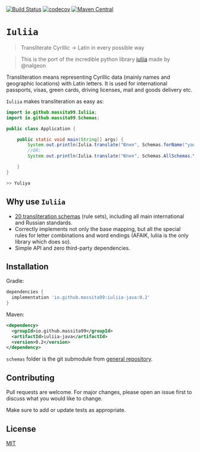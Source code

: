 [![Build Status](https://travis-ci.org/massita99/iuliia-java.svg?branch=master)](https://travis-ci.org/massita99/iuliia-java)
[![codecov](https://codecov.io/gh/massita99/transfer/branch/master/graph/badge.svg)](https://codecov.io/gh/massita99//iuliia-java)
[![Maven Central](https://maven-badges.herokuapp.com/maven-central/io.github.massita99/iuliia-java/badge.svg?style=plastic)](https://maven-badges.herokuapp.com/maven-central/io.github.massita99/iuliia-java)

# `Iuliia`
> Transliterate Cyrillic → Latin in every possible way

> This is the port of the incredible python library [iuliia](https://github.com/nalgeon/iuliia-py) made by @nalgeon

Transliteration means representing Cyrillic data (mainly names and geographic locations) with Latin letters. It is used for international passports, visas, green cards, driving licenses, mail and goods delivery etc.

`Iuliia` makes transliteration as easy as:

```java
import io.github.massita99.Iuliia;
import io.github.massita99.Schemas;

public class Application {

    public static void main(String[] args) {
        System.out.println(Iulia.translate("Юлия", Schemas.forName("yandex_maps")));
        //OR:
        System.out.println(Iulia.translate("Юлия", Schemas.AllSchemas.YANDEX_MAPS));

    }
}

>> Yuliya
```

## Why use `Iuliia`

- [20 transliteration schemas](https://github.com/nalgeon/iuliia) (rule sets), including all main international and Russian standards.
- Correctly implements not only the base mapping, but all the special rules for letter combinations and word endings (AFAIK, Iuliia is the only library which does so).
- Simple API and zero third-party dependencies.

## Installation

Gradle:
```gradle
dependencies {
  implementation 'io.github.massita99:iuliia-java:0.2'
}
```

Maven:
```xml
<dependency>
  <groupId>io.github.massita99</groupId>
  <artifactId>iuliia-java</artifactId>
  <version>0.2</version>
</dependency>
```

`schemas` folder is the git submodule from [general repository](https://github.com/nalgeon/iuliia). 

## Contributing

Pull requests are welcome. For major changes, please open an issue first to discuss what you would like to change.

Make sure to add or update tests as appropriate.

## License

[MIT](https://choosealicense.com/licenses/mit/)